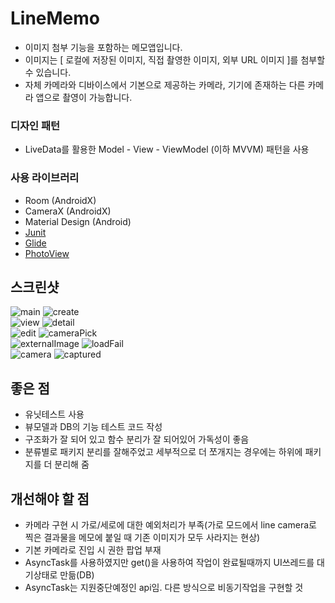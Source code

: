 # LineMemo
* 이미지 첨부 기능을 포함하는 메모앱입니다.  
* 이미지는 [ 로컬에 저장된 이미지, 직접 촬영한 이미지, 외부 URL 이미지 ]를 첨부할 수 있습니다.
* 자체 카메라와 디바이스에서 기본으로 제공하는 카메라, 기기에 존재하는 다른 카메라 앱으로 촬영이 가능합니다.
  
### 디자인 패턴
* LiveData를 활용한 Model - View - ViewModel (이하 MVVM) 패턴을 사용  
  
### 사용 라이브러리
* Room (AndroidX)
* CameraX (AndroidX)
* Material Design (Android)
* [Junit](https://junit.org/junit4/)
* [Glide](https://github.com/bumptech/glide)
* [PhotoView](https://github.com/chrisbanes/PhotoView)
  
## 스크린샷
![main](https://user-images.githubusercontent.com/40655666/76815438-fa9cd800-6840-11ea-82a6-05814ad75ef0.png)
![create](https://user-images.githubusercontent.com/40655666/76816925-da6f1800-6844-11ea-8318-51463a38a7dd.png)  
![view](https://user-images.githubusercontent.com/40655666/76815656-9af2fc80-6841-11ea-8660-efd8b8f1326e.png)
![detail](https://user-images.githubusercontent.com/40655666/76816071-9f6be500-6842-11ea-89eb-a9b7e0dedeef.png)  
![edit](https://user-images.githubusercontent.com/40655666/76817297-c677e600-6845-11ea-8a36-0ef15dfbf8d8.png)
![cameraPick](https://user-images.githubusercontent.com/40655666/76815724-beb64280-6841-11ea-98c5-83756312394f.png)  
![externalImage](https://user-images.githubusercontent.com/40655666/76816122-c6c2b200-6842-11ea-9ec9-851a9241553c.png)
![loadFail](https://user-images.githubusercontent.com/40655666/76816833-9a0f9a00-6844-11ea-8a08-6d259661436d.png)  
![camera](https://user-images.githubusercontent.com/40655666/76815781-ea392d00-6841-11ea-91d9-e97bc5a2fe19.png)
![captured](https://user-images.githubusercontent.com/40655666/76816159-e4901700-6842-11ea-808e-eeba406deffd.png)  
  
## 좋은 점
* 유닛테스트 사용
* 뷰모델과 DB의 기능 테스트 코드 작성
* 구조화가 잘 되어 있고 함수 분리가 잘 되어있어 가독성이 좋음
* 분류별로 패키지 분리를 잘해주었고 세부적으로 더 쪼개지는 경우에는 하위에 패키지를 더 분리해 줌
  
## 개선해야 할 점
* 카메라 구현 시 가로/세로에 대한 예외처리가 부족(가로 모드에서 line camera로 찍은 결과물을 메모에 붙일 때 기존 이미지가 모두 사라지는 현상)
* 기본 카메라로 진입 시 권한 팝업 부재
* AsyncTask를 사용하였지만 get()을 사용하여 작업이 완료될때까지 UI쓰레드를 대기상태로 만듦(DB)
* AsyncTask는 지원중단예정인 api임. 다른 방식으로 비동기작업을 구현할 것
